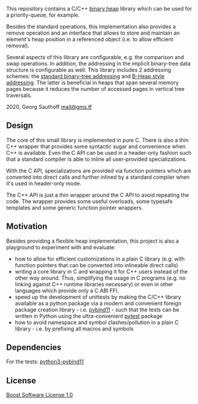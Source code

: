 This repository contains a C/C++ [binary heap][heap]
library which can be used for a priority-queue, for
example.

Besides the standard operations, this implementation also
provides a remove operation and an interface that allows to store
and maintain an element's heap position in a referenced object
(i.e. to allow efficient removal).

Several aspects of this library are configurable, e.g. the
comparison and swap operations. In addition, the addressing in
the implicit binary-tree data structure is configurable as well.
This library includes 2 addressing schemes: the [standard
binary-tree addressing][1] and [B-Heap style addressing][2]. The
latter is beneficial in heaps that span several memory pages
because it reduces the number of accessed pages in vertical tree
traversals.

2020, Georg Sauthoff <mail@gms.tf>

## Design

The core of this small library is implemented in pure C. There is
also a thin C++ wrapper that provides some syntactic sugar and
convenience when C++ is available. Even the C API can be used in
a header-only fashion such that a standard compiler is able to
inline all user-provided specializations.

With the C API, specializations are provided via function
pointers which are converted into direct calls and further
inlined by a standard compiler when it's used in header-only
mode.

The C++ API is just a thin wrapper around the C API to avoid
repeating the code. The wrapper provides some useful overloads,
some typesafe templates and some generic function pointer
wrappers.

## Motivation

Besides providing a flexible heap implementation, this project is
also a playground to experiment with and evaluate:

- how to allow for efficient customizations in a plain C library
  (e.g. with function pointers that can be converted into
  inlineable direct calls)
- writing a core library in C and wrapping it for C++ users instead of
  the other way around. Thus, simplifying the usage in C
  programs (e.g. no linking against C++ runtime libraries
  necessary) or even in other languages which provide only a C
  ABI FFI.
- speed up the development of unittests by making the C/C++ library
  available as a python package via a modern and convenient
  foreign package creation library - i.e. [pybind11][pyb] - such that
  the tests can be written in Python using the ultra-convenient
  [pytest][pyt] package
- how to avoid namespace and symbol clashes/pollution in a plain
  C library - i.e. by prefixing all macros and symbols

## Dependencies

For the tests: [python3-pybind11][pyb]

## License

[Boost Software License 1.0](https://choosealicense.com/licenses/bsl-1.0/)


[pyb]: https://github.com/pybind/pybind11
[pyt]: https://docs.pytest.org/en/stable/
[heap]: https://en.wikipedia.org/wiki/Binary_heap

[1]: https://en.wikipedia.org/wiki/Binary_tree#Arrays
[2]: https://en.wikipedia.org/wiki/B-heap
